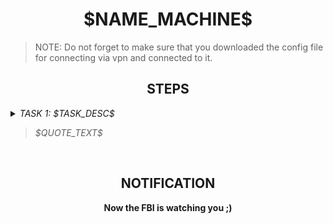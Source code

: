 <h1 align="center">$NAME_MACHINE$</h1>

> NOTE: Do not forget to make sure that you downloaded the config file for connecting via vpn and connected to it. 

<h2 align="center">STEPS</h2>

<details> 
    <summary>
        <i>TASK 1: $TASK_DESC$</i>
        <br>
        <blockquote><i>$QUOTE_TEXT$</i></blockquote>
    </summary>
    <br>
    <b>$ANSWER$</b>
</details><br>

<h2 align="center">NOTIFICATION</h2>

<p align="center">
    <b>Now the FBI is watching you ;)</b>
</p>
